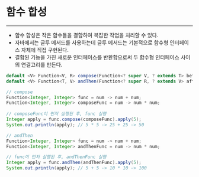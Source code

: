 # 함수 합성

---

- 함수 합성은 작은 함수들을 결합하여 복잡한 작업을 처리할 수 있다.
- 자바에서는 글루 메서드를 사용하는데 글루 메서드는 기본적으로 함수형 인터페이스 자체에 직접 구현된다.
- 결합된 기능을 가진 새로운 인터페이스를 반환함으로써 두 함수형 인터페이스 사이의 연결고리를 만든다.
```java
default <V> Function<V, R> compose(Function<? super V, ? extends T> before)
default <V> Function<T, V> andThen(Function<? super R, ? extends V> after)
```
```java
// compose
Function<Integer, Integer> func = num -> num + num;
Function<Integer, Integer> composeFunc = num -> num * num;
    
// composeFunc이 먼저 실행된 후, func 실행
Integer apply = func.compose(composeFunc).apply(5);
System.out.println(apply); // 5 * 5 -> 25 + 25 -> 50

// andThen
Function<Integer, Integer> func = num -> num + num;
Function<Integer, Integer> andThenFunc = num -> num * num;

// func이 먼저 실행된 후, andThenFunc 실행
Integer apply = func.andThen(andThenFunc).apply(5);
System.out.println(apply); // 5 + 5 -> 10 * 10 -> 100
```